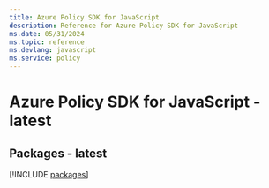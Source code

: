 ```yaml
---
title: Azure Policy SDK for JavaScript
description: Reference for Azure Policy SDK for JavaScript
ms.date: 05/31/2024
ms.topic: reference
ms.devlang: javascript
ms.service: policy
---
```

# Azure Policy SDK for JavaScript - latest
## Packages - latest
[!INCLUDE [packages](policy-index.md)]
